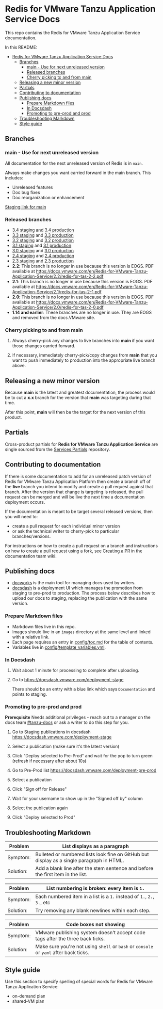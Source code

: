 # Redis for VMware Tanzu Application Service Docs

This repo contains the Redis for VMware Tanzu Application Service documentation.

In this README:

- [Redis for VMware Tanzu Application Service Docs](#redis-for-vmware-tanzu-application-service-docs)
  - [Branches](#branches)
    - [main - Use for next unreleased version](#main---use-for-next-unreleased-version)
    - [Released branches](#released-branches)
    - [Cherry picking to and from main](#cherry-picking-to-and-from-main)
  - [Releasing a new minor version](#releasing-a-new-minor-version)
  - [Partials](#partials)
  - [Contributing to documentation](#contributing-to-documentation)
  - [Publishing docs](#publishing-docs)
    - [Prepare Markdown files](#prepare-markdown-files)
    - [In Docsdash](#in-docsdash)
    - [Promoting to pre-prod and prod](#promoting-to-pre-prod-and-prod)
  - [Troubleshooting Markdown](#troubleshooting-markdown)
  - [Style guide](#style-guide)

## Branches

### main - Use for next unreleased version

All documentation for the next unreleased version of Redis is in `main`.

Always make changes you want carried forward in the main branch. This includes:

* Unreleased features
* Doc bug fixes
* Doc reorganization or enhancement

[Staging link for main](https://docs-staging.vmware.com/en/draft/Redis-for-VMware-Tanzu-Application-Service/3.5/redis-tanzu-application-service/GUID-index.html)

### Released branches

* [3.4 staging](https://docs-staging.vmware.com/en/Redis-for-VMware-Tanzu-Application-Service/3.4/redis-tanzu-application-service/GUID-index.html) and [3.4 production](https://docs.vmware.com/en/Redis-for-VMware-Tanzu-Application-Service/3.4/redis-tanzu-application-service/GUID-index.html)
* [3.3 staging](https://docs-staging.vmware.com/en/Redis-for-VMware-Tanzu-Application-Service/3.3/redis-tanzu-application-service/GUID-index.html) and [3.3 production](https://docs.vmware.com/en/Redis-for-VMware-Tanzu-Application-Service/3.3/redis-tanzu-application-service/GUID-index.html)
* [3.2 staging](https://docs-staging.vmware.com/en/Redis-for-VMware-Tanzu-Application-Service/3.2/redis-tanzu-application-service/GUID-index.html) and [3.2 production](https://docs.vmware.com/en/Redis-for-VMware-Tanzu-Application-Service/3.2/redis-tanzu-application-service/GUID-index.html)
* [3.1 staging](https://docs-staging.vmware.com/en/Redis-for-VMware-Tanzu-Application-Service/3.1/redis-tanzu-application-service/GUID-index.html) and [3.1 production](https://docs.vmware.com/en/Redis-for-VMware-Tanzu-Application-Service/3.1/redis-tanzu-application-service/GUID-index.html)
* [3.0 staging](https://docs-staging.vmware.com/en/Redis-for-VMware-Tanzu-Application-Service/3.0/redis-tanzu-application-service/GUID-index.html) and [3.0 production](https://docs.vmware.com/en/Redis-for-VMware-Tanzu-Application-Service/3.0/redis-tanzu-application-service/GUID-index.html)
* [2.4 staging](https://docs-staging.vmware.com/en/Redis-for-VMware-Tanzu-Application-Service/2.4/redis-tanzu-application-service/GUID-index.html) and [2.4 production](https://docs.vmware.com/en/Redis-for-VMware-Tanzu-Application-Service/2.4/redis-tanzu-application-service/GUID-index.html)
* [2.3 staging](https://docs-staging.vmware.com/en/Redis-for-VMware-Tanzu-Application-Service/2.3/redis-tanzu-application-service/GUID-index.html) and [2.3 production](https://docs.vmware.com/en/Redis-for-VMware-Tanzu-Application-Service/2.3/redis-tanzu-application-service/GUID-index.html)
* **2.2**: This branch is no longer in use because this version is EOGS. PDF available at https://docs.vmware.com/en/Redis-for-VMware-Tanzu-Application-Service/2.2/redis-for-tas-2-2.pdf
* **2.1**: This branch is no longer in use because this version is EOGS. PDF available at https://docs.vmware.com/en/Redis-for-VMware-Tanzu-Application-Service/2.1/redis-for-tas-2-1.pdf
* **2.0**: This branch is no longer in use because this version is EOGS. PDF available at https://docs.vmware.com/en/Redis-for-VMware-Tanzu-Application-Service/2.0/redis-for-tas-2-0.pdf
* **1.14 and earlier**: These branches are no longer in use. They are EOGS and removed from the docs.VMware site.

### Cherry picking to and from main

1. Always cherry-pick any changes to live branches into **main** if you want those changes carried forward.

2. If necessary, immediately cherry-pick/copy changes from **main** that you want to push immediately to production into the appropriate live branch above.

## Releasing a new minor version

Because **main** is the latest and greatest documentation, the process would be to cut a **x.x** branch
for the version that **main** was targeting during that time.

After this point, **main** will then be the target for the next version of this product.

## Partials

Cross-product partials for **Redis for VMware Tanzu Application Service** are single sourced from the [Services Partials](https://github.com/pivotal-cf/docs-partials) repository.

## Contributing to documentation

If there is some documentation to add for an unreleased patch version of Redis for VMware Tanzu Application Platform then create a branch off of the **live** branch
you intend to modify and create a pull request against that branch.
After the version that change is targeting is released, the pull request can be merged and will be live
the next time a documentation deployment occurs.

If the documentation is meant to be target several released versions,
then you will need to:
+ create a pull request for each individual minor version
+ or ask the technical writer to cherry-pick to particular branches/versions.

For instructions on how to create a pull request on a branch and instructions on how to create a
pull request using a fork, see
[Creating a PR](https://docs-wiki.sc2-04-pcf1-apps.oc.vmware.com/wiki/external/create-pr.html)
in the documentation team wiki.


## Publishing docs

- [docworks](https://docworks.vmware.com/) is the main tool for managing docs used by writers.
- [docsdash](https://docsdash.vmware.com/) is a deployment UI which manages the promotion from
staging to pre-prod to production. The process below describes how to upload our docs to staging,
replacing the publication with the same version.

### Prepare Markdown files

- Markdown files live in this repo.
- Images should live in an `images` directory at the same level and linked with a relative link.
- Each page requires an entry in [config/toc.md](config/toc.md) for the table of contents.
- Variables live in [config/template_variables.yml](config/template_variables.yml).

### In Docsdash

1. Wait about 1 minute for processing to complete after uploading.
2. Go to https://docsdash.vmware.com/deployment-stage

   There should be an entry with a blue link which says `Documentation` and points to staging.

### Promoting to pre-prod and prod

**Prerequisite** Needs additional privileges - reach out to a manager on the docs team [#tanzu-docs](https://vmware.slack.com/archives/C055V2M0H) or ask a writer to do this step for you.

1. Go to Staging publications in docsdash
  https://docsdash.vmware.com/deployment-stage

2. Select a publication (make sure it's the latest version)

3. Click "Deploy selected to Pre-Prod" and wait for the pop to turn green (refresh if necessary after about 10s)

4. Go to Pre-Prod list
  https://docsdash.vmware.com/deployment-pre-prod

5. Select a publication

6. Click "Sign off for Release"

7. Wait for your username to show up in the "Signed off by" column

8. Select the publication again

9. Click "Deploy selected to Prod"


## Troubleshooting Markdown

| Problem | List displays as a paragraph |
|---------|-----------|
| Symptom:| Bulleted or numbered lists look fine on GitHub but display as a single paragraph in HTML.|
| Solution: | Add a blank line after the stem sentence and before the first item in the list.|

| Problem | List numbering is broken: every item is `1.` |
|---------|-----------|
| Symptom:| Each numbered item in a list is a `1.` instead of `1.`, `2.`, `3.`, etc|
| Solution: | Try removing any blank newlines within each step.|

| Problem | Code boxes not showing |
|---------|-----------|
| Symptom:| VMware publishing system doesn't accept code tags after the three back ticks.|
| Solution: | Make sure you're not using `shell` or `bash` or `console` or `yaml` after back ticks.|


## Style guide

Use this section to specify spelling of special words for Redis for VMware Tanzu Application Service:

+ on-demand plan
+ shared-VM plan
